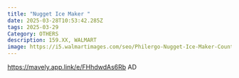 ```yaml
---
title: "Nugget Ice Maker "
date: 2025-03-28T10:53:42.285Z
tags: 2025-03-29
Category: OTHERS
description: 159.XX, WALMART
image: https://i5.walmartimages.com/seo/Philergo-Nugget-Ice-Maker-Countertop-Pebble-Ice-Maker-Machine-Self-Cleaning-35lbs-24hr-Soft-Chewable-Pellet-Ice-Maker-Home-Kitchen-Stainless-Steel_79ec8f16-38b3-46a0-b9a9-e6e63a631113.2475ac3109094bc3252c26cd13bbb18a.jpeg?odnHeight=640&odnWidth=640&odnBg=FFFFFF
---
```

https://mavely.app.link/e/FHhdwdAs6Rb        AD